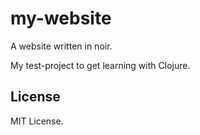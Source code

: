 # my-website

A website written in noir. 

My test-project to get learning with Clojure.

License
---

MIT License.
